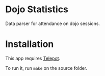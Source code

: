 # Dojo Statistics

Data parser for attendance on dojo sessions.

# Installation

This app requires [Telepot](https://github.com/nickoala/telepot).

To run it, run `make` on the source folder.
